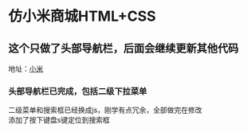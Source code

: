 # 仿小米商城HTML+CSS 
## 这个只做了头部导航栏，后面会继续更新其他代码 
地址：[小米](www.mi.com)
### 头部导航栏已完成，包括二级下拉菜单
二级菜单和搜索框已经换成js，刚学有点冗余，全部做完在修改<br/>
添加了按下键盘s键定位到搜索框
